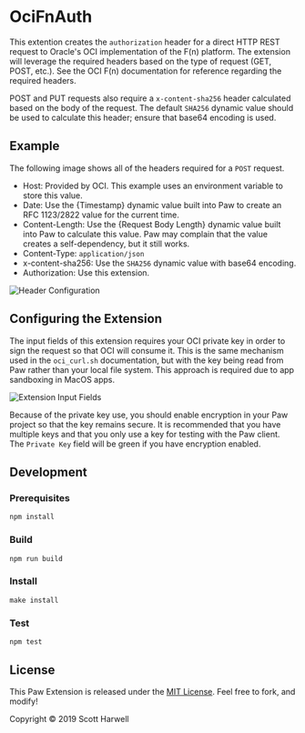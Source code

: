 # OciFnAuth

This extention creates the `authorization` header for a direct HTTP REST request to Oracle's OCI implementation of the F(n) platform.  The extension will leverage the required headers based on the type of request (GET, POST, etc.).  See the OCI F(n) documentation for reference regarding the required headers.  

POST and PUT requests also require a `x-content-sha256` header calculated based on the body of the request.  The default `SHA256` dynamic value should be used to calculate this header; ensure that base64 encoding is used.

## Example

The following image shows all of the headers required for a `POST` request.

* Host: Provided by OCI. This example uses an environment variable to store this value.
* Date: Use the {Timestamp} dynamic value built into Paw to create an RFC 1123/2822 value for the current time.
* Content-Length: Use the {Request Body Length} dynamic value built into Paw to calculate this value.  Paw may complain that the value creates a self-dependency, but it still works. 
* Content-Type: `application/json`
* x-content-sha256: Use the `SHA256` dynamic value with base64 encoding.
* Authorization: Use this extension.

![Header Configuration](https://i.imgur.com/TIMng7P.png)

## Configuring the Extension

The input fields of this extension requires your OCI private key in order to sign the request so that OCI will consume it. This is the same mechanism used in the `oci_curl.sh` documentation, but with the key being read from Paw rather than your local file system.  This approach is required due to app sandboxing in MacOS apps.

![Extension Input Fields](https://i.imgur.com/3Npipux.png)

Because of the private key use, you should enable encryption in your Paw project so that the key remains secure. It is recommended that you have multiple keys and that you only use a key for testing with the Paw client. The `Private Key` field will be green if you have encryption enabled.

## Development

### Prerequisites

```shell
npm install
```

### Build

```shell
npm run build
```

### Install

```shell
make install
```

### Test

```shell
npm test
```

## License

This Paw Extension is released under the [MIT License](./LICENSE). Feel free to fork, and modify!

Copyright © 2019 Scott Harwell